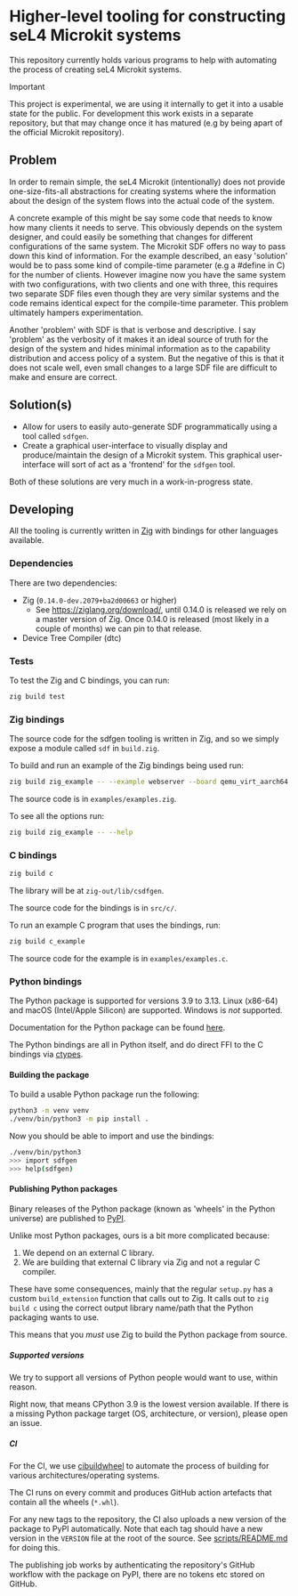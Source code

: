 # Higher-level tooling for constructing seL4 Microkit systems

This repository currently holds various programs to help with automating the
process of creating seL4 Microkit systems.

> [!IMPORTANT]
> This project is experimental, we are using it internally to get it into a
> usable state for the public. For development this work exists in a separate repository,
> but that may change once it has matured (e.g by being apart of the official Microkit
> repository).

## Problem

In order to remain simple, the seL4 Microkit (intentionally) does not provide one-size-fits-all
abstractions for creating systems where the information about the design of the system flows into
the actual code of the system.

A concrete example of this might be say some code that needs to know how many clients it needs to
serve. This obviously depends on the system designer, and could easily be something that changes
for different configurations of the same system. The Microkit SDF offers no way to pass down this
kind of information. For the example described, an easy 'solution' would be to pass some kind of
compile-time parameter (e.g a #define in C) for the number of clients. However imagine now you
have the same system with two configurations, with two clients and one with three, this requires
two separate SDF files even though they are very similar systems and the code remains identical
expect for the compile-time parameter. This problem ultimately hampers experimentation.

Another 'problem' with SDF is that is verbose and descriptive. I say 'problem' as the verbosity of it
makes it an ideal source of truth for the design of the system and hides minimal information as to the
capability distribution and access policy of a system. But the negative of this is that it does not scale
well, even small changes to a large SDF file are difficult to make and ensure are correct.

## Solution(s)

* Allow for users to easily auto-generate SDF programmatically using a tool called `sdfgen`.
* Create a graphical user-interface to visually display and produce/maintain the design of a Microkit system.
  This graphical user-interface will sort of act as a 'frontend' for the `sdfgen` tool.

Both of these solutions are very much in a work-in-progress state.

## Developing

All the tooling is currently written in [Zig](https://ziglang.org/download/) with bindings
for other languages available.

### Dependencies

There are two dependencies:

* Zig (`0.14.0-dev.2079+ba2d00663` or higher)
  * See https://ziglang.org/download/, until 0.14.0 is released we rely on a master version of Zig.
    Once 0.14.0 is released (most likely in a couple of months) we can pin to that release.
* Device Tree Compiler (dtc)

### Tests

To test the Zig and C bindings, you can run:
```sh
zig build test
```

### Zig bindings

The source code for the sdfgen tooling is written in Zig, and so we simply expose a module called
`sdf` in `build.zig`.

To build and run an example of the Zig bindings being used run:
```sh
zig build zig_example -- --example webserver --board qemu_virt_aarch64
```

The source code is in `examples/examples.zig`.

To see all the options run:
```sh
zig build zig_example -- --help
```

### C bindings

```sh
zig build c
```

The library will be at `zig-out/lib/csdfgen`.

The source code for the bindings is in `src/c/`.

To run an example C program that uses the bindings, run:
```sh
zig build c_example
```

The source code for the example is in `examples/examples.c`.

### Python bindings

The Python package is supported for versions 3.9 to 3.13.
Linux (x86-64) and macOS (Intel/Apple Silicon) are supported. Windows is *not* supported.

Documentation for the Python package can be found
[here](https://au-ts.github.io/microkit_sdf_gen).

The Python bindings are all in Python itself, and do direct FFI to the C bindings via
[ctypes](https://docs.python.org/3/library/ctypes.html).

#### Building the package

To build a usable Python package run the following:
```sh
python3 -m venv venv
./venv/bin/python3 -m pip install .
```

Now you should be able to import and use the bindings:
```sh
./venv/bin/python3
>>> import sdfgen
>>> help(sdfgen)
```

#### Publishing Python packages

Binary releases of the Python package (known as 'wheels' in the Python universe) are published to
[PyPI](https://pypi.org/project/sdfgen/).

Unlike most Python packages, ours is a bit more complicated because:
1. We depend on an external C library.
2. We are building that external C library via Zig and not a regular C compiler.

These have some consequences, mainly that the regular `setup.py` has a custom
`build_extension` function that calls out to Zig. It calls out to `zig build c`
using the correct output library name/path that the Python packaging
wants to use.

This means that you *must* use Zig to build the Python package from source.

##### Supported versions

We try to support all versions of Python people would want to use, within reason.

Right now, that means CPython 3.9 is the lowest version available. If there is a
missing Python package target (OS, architecture, or version), please open an issue.

##### CI

For the CI, we use [cibuildwheel](https://cibuildwheel.pypa.io/) to automate the process of building
for various architectures/operating systems.

The CI runs on every commit and produces GitHub action artefacts that contain all the wheels (`*.whl`).

For any new tags to the repository, the CI also uploads a new version of the package to PyPI automatically.
Note that each tag should have a new version in the `VERSION` file at the root of the source. See
[scripts/README.md](scripts/README.md) for doing this.

The publishing job works by authenticating the repository's GitHub workflow with the package on PyPI, there
are no tokens etc stored on GitHub.
